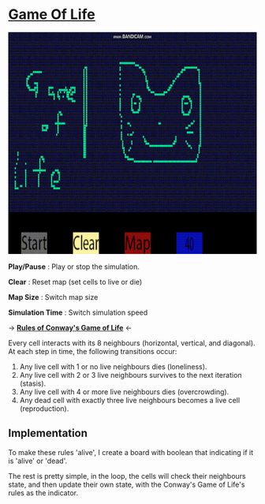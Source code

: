 # [Game Of Life](/Experiences/Assignments/AIProgramming/GameOfLifeAndPathFinding/GameOfLife.h)

<img src="https://github.com/FJinn/fjinn.github.io/blob/master/Experiences/Assignments/AIProgramming/Images/GameOfLife.gif?raw=true" width="800" height="450" />

**Play/Pause** : Play or stop the simulation.

**Clear** : Reset map (set cells to live or die)

**Map Size** : Switch map size

**Simulation Time** : Switch simulation speed

-> [**Rules of Conway's Game of Life**](https://en.wikipedia.org/wiki/Conway%27s_Game_of_Life) <-

Every cell interacts with its 8 neighbours (horizontal, vertical, and diagonal). At each step in time, the following transitions occur:

1. Any live cell with 1 or no live neighbours dies (loneliness).
2. Any live cell with 2 or 3 live neighbours survives to the next iteration (stasis).
3. Any live cell with 4 or more live neighbours dies (overcrowding).
4. Any dead cell with exactly three live neighbours becomes a live cell (reproduction).

## Implementation

To make these rules 'alive', I create a board with boolean that indicating if it is 'alive' or 'dead'.

The rest is pretty simple, in the loop, the cells will check their neighbours state, and then update their own state, with the Conway's Game of Life's rules as the indicator. 
